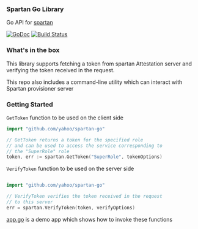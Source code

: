 ### Spartan Go Library

Go API for [spartan](https://github.com/yahoo/spartan)

[![GoDoc](https://godoc.org/github.com/yahoo/spartan-go?status.svg)](https://godoc.org/github.com/yahoo/spartan-go) [![Build Status](https://travis-ci.org/yahoo/spartan-go.svg?branch=master)](https://travis-ci.org/yahoo/spartan-go)

### What's in the box

This library supports fetching a token from spartan Attestation server and
verifying the token received in the request.

This repo also includes a command-line utility which can interact with
Spartan provisioner server

### Getting Started

`GetToken` function to be used on the client side

```go
import "github.com/yahoo/spartan-go"

// GetToken returns a token for the specified role
// and can be used to access the service corresponding to 
// the "SuperRole" role
token, err := spartan.GetToken("SuperRole", tokenOptions)

```

`VerifyToken` function to be used on the server side

```go

import "github.com/yahoo/spartan-go"

// VerifyToken verifies the token received in the request
// to this server
err = spartan.VerifyToken(token, verifyOptions)

```

[app.go][] is a demo app which shows how to invoke these functions

[app.go]: ./demo/app.go
